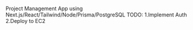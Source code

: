 Project Management App using Next.js/React/Tailwind/Node/Prisma/PostgreSQL
TODO: 
    1.Implement Auth
    2.Deploy to EC2
